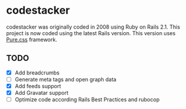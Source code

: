 # codestacker

codestacker was originally coded in 2008 using Ruby on Rails 2.1. This project is now coded using the latest Rails version. This version uses [Pure.css](http://purecss.io) framework.

## TODO

- [x] Add breadcrumbs
- [ ] Generate meta tags and open graph data
- [x] Add feeds support
- [x] Add Gravatar support
- [ ] Optimize code according Rails Best Practices and rubocop
